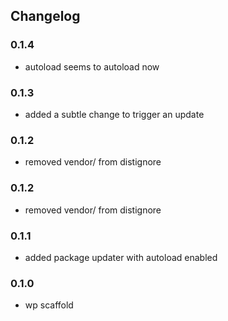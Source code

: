 ## Changelog

### 0.1.4
- autoload seems to autoload now

### 0.1.3
- added a subtle change to trigger an update

### 0.1.2
- removed vendor/ from distignore

### 0.1.2
- removed vendor/ from distignore

### 0.1.1
- added package updater with autoload enabled

### 0.1.0
- wp scaffold

